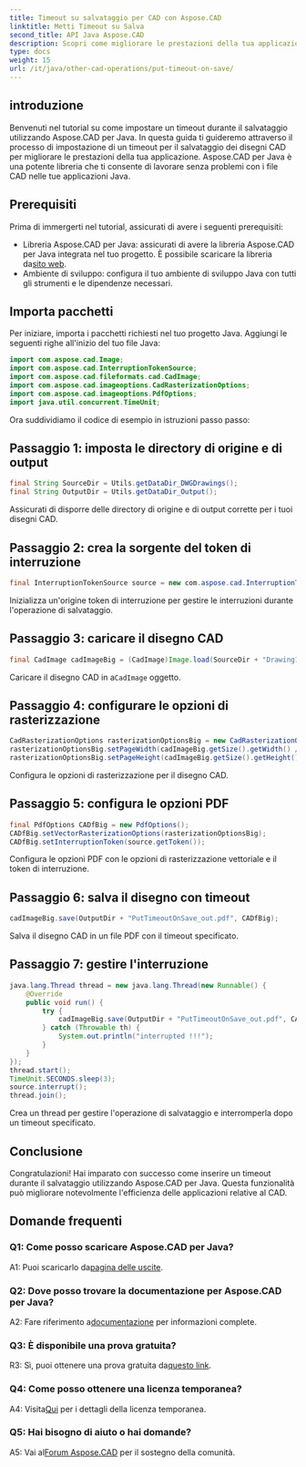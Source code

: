 ```yaml
---
title: Timeout su salvataggio per CAD con Aspose.CAD
linktitle: Metti Timeout su Salva
second_title: API Java Aspose.CAD
description: Scopri come migliorare le prestazioni della tua applicazione Java con Aspose.CAD. Imposta un timeout per il salvataggio dei disegni CAD. Segui la nostra guida passo passo.
type: docs
weight: 15
url: /it/java/other-cad-operations/put-timeout-on-save/
---
```

## introduzione

Benvenuti nel tutorial su come impostare un timeout durante il salvataggio utilizzando Aspose.CAD per Java. In questa guida ti guideremo attraverso il processo di impostazione di un timeout per il salvataggio dei disegni CAD per migliorare le prestazioni della tua applicazione. Aspose.CAD per Java è una potente libreria che ti consente di lavorare senza problemi con i file CAD nelle tue applicazioni Java.

## Prerequisiti

Prima di immergerti nel tutorial, assicurati di avere i seguenti prerequisiti:
-  Libreria Aspose.CAD per Java: assicurati di avere la libreria Aspose.CAD per Java integrata nel tuo progetto. È possibile scaricare la libreria da[sito web](https://releases.aspose.com/cad/java/).
- Ambiente di sviluppo: configura il tuo ambiente di sviluppo Java con tutti gli strumenti e le dipendenze necessari.

## Importa pacchetti

Per iniziare, importa i pacchetti richiesti nel tuo progetto Java. Aggiungi le seguenti righe all'inizio del tuo file Java:

```java
import com.aspose.cad.Image;
import com.aspose.cad.InterruptionTokenSource;
import com.aspose.cad.fileformats.cad.CadImage;
import com.aspose.cad.imageoptions.CadRasterizationOptions;
import com.aspose.cad.imageoptions.PdfOptions;
import java.util.concurrent.TimeUnit;
```

Ora suddividiamo il codice di esempio in istruzioni passo passo:

## Passaggio 1: imposta le directory di origine e di output

```java
final String SourceDir = Utils.getDataDir_DWGDrawings();
final String OutputDir = Utils.getDataDir_Output();
```

Assicurati di disporre delle directory di origine e di output corrette per i tuoi disegni CAD.

## Passaggio 2: crea la sorgente del token di interruzione

```java
final InterruptionTokenSource source = new com.aspose.cad.InterruptionTokenSource();
```

Inizializza un'origine token di interruzione per gestire le interruzioni durante l'operazione di salvataggio.

## Passaggio 3: caricare il disegno CAD

```java
final CadImage cadImageBig = (CadImage)Image.load(SourceDir + "Drawing11.dwg");
```

 Caricare il disegno CAD in a`CadImage` oggetto.

## Passaggio 4: configurare le opzioni di rasterizzazione

```java
CadRasterizationOptions rasterizationOptionsBig = new CadRasterizationOptions();
rasterizationOptionsBig.setPageWidth(cadImageBig.getSize().getWidth() / 2);
rasterizationOptionsBig.setPageHeight(cadImageBig.getSize().getHeight() / 2);
```

Configura le opzioni di rasterizzazione per il disegno CAD.

## Passaggio 5: configura le opzioni PDF

```java
final PdfOptions CADfBig = new PdfOptions();
CADfBig.setVectorRasterizationOptions(rasterizationOptionsBig);
CADfBig.setInterruptionToken(source.getToken());
```

Configura le opzioni PDF con le opzioni di rasterizzazione vettoriale e il token di interruzione.

## Passaggio 6: salva il disegno con timeout

```java
cadImageBig.save(OutputDir + "PutTimeoutOnSave_out.pdf", CADfBig);
```

Salva il disegno CAD in un file PDF con il timeout specificato.

## Passaggio 7: gestire l'interruzione

```java
java.lang.Thread thread = new java.lang.Thread(new Runnable() {
    @Override
    public void run() {
        try {
            cadImageBig.save(OutputDir + "PutTimeoutOnSave_out.pdf", CADfBig);
        } catch (Throwable th) {
            System.out.println("interrupted !!!");
        }
    }
});
thread.start();
TimeUnit.SECONDS.sleep(3);
source.interrupt();
thread.join();
```

Crea un thread per gestire l'operazione di salvataggio e interromperla dopo un timeout specificato.

## Conclusione

Congratulazioni! Hai imparato con successo come inserire un timeout durante il salvataggio utilizzando Aspose.CAD per Java. Questa funzionalità può migliorare notevolmente l'efficienza delle applicazioni relative al CAD.

## Domande frequenti

### Q1: Come posso scaricare Aspose.CAD per Java?

 A1: Puoi scaricarlo da[pagina delle uscite](https://releases.aspose.com/cad/java/).

### Q2: Dove posso trovare la documentazione per Aspose.CAD per Java?

 A2: Fare riferimento a[documentazione](https://reference.aspose.com/cad/java/) per informazioni complete.

### Q3: È disponibile una prova gratuita?

R3: Sì, puoi ottenere una prova gratuita da[questo link](https://releases.aspose.com/).

### Q4: Come posso ottenere una licenza temporanea?

 A4: Visita[Qui](https://purchase.aspose.com/temporary-license/) per i dettagli della licenza temporanea.

### Q5: Hai bisogno di aiuto o hai domande?

 A5: Vai al[Forum Aspose.CAD](https://forum.aspose.com/c/cad/19) per il sostegno della comunità.